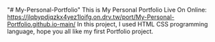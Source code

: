 "# My-Personal-Portfolio" 
This is My Personal Portfolio Live On Online: https://jlqbypdjqzkx4yez1loifg.on.drv.tw/port/My-Personal-Portfolio.github.io-main/
In this project, I used HTML CSS programming language, hope you all like my first Portfolio project.

